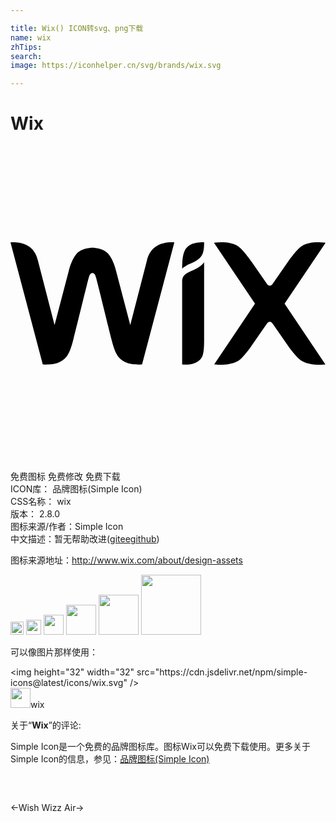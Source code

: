 ```yaml
---

title: Wix() ICON转svg、png下载
name: wix
zhTips: 
search: 
image: https://iconhelper.cn/svg/brands/wix.svg

---
```


# Wix  <small style="font-size: 60%;font-weight: 100"></small>

<div id="svg" class="svg-wrap">
<svg role="img" viewBox="0 0 24 24" xmlns="http://www.w3.org/2000/svg"><title>Wix icon</title><path d="M13.731 7.509c-.476.249-.653.67-.653 1.832 0 0 .241-.233.598-.363.26-.094.483-.237.612-.331.401-.295.464-.674.464-1.312 0 0-.656-.018-1.021.174m-2.82.272c-.388.342-.502.887-.502.887l-1.284 4.975L8.057 9.57c-.104-.433-.291-.968-.588-1.33-.378-.46-1.146-.49-1.228-.49-.082 0-.85.03-1.228.49-.296.362-.484.897-.588 1.33l-1.068 4.072-1.284-4.975s-.113-.545-.5-.887C.942 7.227 0 7.345 0 7.345l2.459 9.297s.811.059 1.217-.148c.533-.272.787-.482 1.11-1.747.287-1.127 1.091-4.44 1.166-4.676.038-.116.085-.395.29-.395.208 0 .252.278.288.395.074.236.88 3.549 1.167 4.676.323 1.265.576 1.475 1.11 1.747.405.207 1.216.148 1.216.148l2.46-9.297s-.943-.118-1.572.436m3.84 1.082s-.154.238-.505.434c-.225.126-.441.212-.674.323-.388.186-.494.394-.494.71V16.643s.62.079 1.027-.128c.522-.266.642-.523.647-1.68V9.2h-.001zm6.13 3.153L24 7.376s-1.317-.224-1.969.369c-.417.38-.883 1.063-.883 1.063L20 10.463c-.056.086-.13.18-.245.18-.117 0-.19-.094-.245-.18l-1.148-1.655s-.467-.683-.884-1.063c-.652-.593-1.969-.37-1.969-.37l3.12 4.641-3.112 4.626s1.372.174 2.024-.42c.417-.38.82-.998.82-.998l1.149-1.654c.055-.086.128-.18.245-.18.116 0 .189.094.245.18l1.148 1.654s.427.618.844.998c.652.594 2 .42 2 .42Z"/></svg>
</div>
<detail full-name='wix'></detail>

<div class="detail-page">
<p>
<span><span class="badge-success badge">免费图标</span> <span class="badge-success badge">免费修改</span>  <span class="badge-success badge">免费下载</span> </span>
<br/>
<span>
ICON库：
<span class="badge-secondary badge">品牌图标(Simple Icon)</span> 
</span>
<br/>
<span>
CSS名称：
<span class="badge-secondary badge">wix</span> 
</span>

<br/>
<span>
版本：
<span class="badge-secondary badge">2.8.0</span> 
</span>
<br/>
<span>图标来源/作者：<span class="badge-light badge">Simple Icon</span></span> 
<br/>
<span class="zh-detail">中文描述：暂无<span class="help-link"><span>帮助改进</span>(<a href="https://gitee.com/liuwave/icon-helper/edit/master/json/brands/wix.json" target="_blank" rel="noopener noreferrer">gitee</a><a href="https://github.com/liuwave/icon-helper/edit/master/json/brands/wix.json" target="_blank" rel="noopener noreferrer">github</a></span>)</span><br/>
</p>
</div><div class="description description alert alert-light"><p>图标来源地址：<a href="http://www.wix.com/about/design-assets" target="_blank" rel="noopener noreferrer">http://www.wix.com/about/design-assets</a></p></div>
<div class="alert alert-dark">
<img height="21" width="21" src="https://cdn.jsdelivr.net/npm/simple-icons@latest/icons/wix.svg" />
<img height="24" width="24" src="https://cdn.jsdelivr.net/npm/simple-icons@latest/icons/wix.svg" />
<img height="32" width="32" src="https://cdn.jsdelivr.net/npm/simple-icons@latest/icons/wix.svg" />
<img height="48" width="48" src="https://cdn.jsdelivr.net/npm/simple-icons@latest/icons/wix.svg" />
<img height="64" width="64" src="https://cdn.jsdelivr.net/npm/simple-icons@latest/icons/wix.svg" />
<img height="96" width="96" src="https://cdn.jsdelivr.net/npm/simple-icons@latest/icons/wix.svg" />

</div>
<div>
  <p>可以像图片那样使用：    
  </p>
  <div class="alert alert-primary" style="font-size: 14px">
    &lt;img height="32" width="32" src="https://cdn.jsdelivr.net/npm/simple-icons@latest/icons/wix.svg" /&gt;
    <copy-btn content='<img height="32" width="32" src="https://cdn.jsdelivr.net/npm/simple-icons@latest/icons/wix.svg" />'></copy-btn>
  </div>
  <div class="alert alert-secondary">
    <img height="32" width="32" src="https://cdn.jsdelivr.net/npm/simple-icons@latest/icons/wix.svg" />wix
    <copy-btn content="wix" btn-title="复制图标名称"></copy-btn>
  </div>
</div>
<div class="icon-detail__container">
<p>关于“<b>Wix</b>”的评论:</p>
</div>
<Vssue title="关于“Wix”的评论" />
<div><p>Simple Icon是一个免费的品牌图标库。图标Wix可以免费下载使用。更多关于  Simple Icon的信息，参见：<a target="_blank" href="https://iconhelper.cn/brands.html">品牌图标(Simple Icon)</a>
</p></div>


<div style="padding:2rem 0 " class="page-nav"><p class="inner"><span class="prev">←<router-link to="/icon/wish.html">Wish</router-link></span> <span class="next"><router-link to="/icon/wizz-air.html">Wizz Air</router-link>→</span></p></div>
